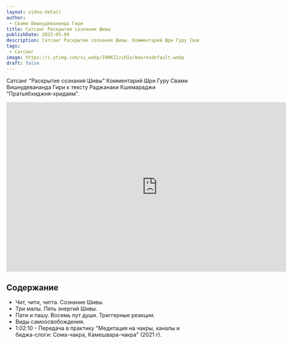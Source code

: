 ```yaml
---
layout: video-detail
author:
 - Свами Вишнудевананда Гири
title: Сатсанг Раскрытие сознания Шивы
publishDate: 2022-05-09
description: Сатсанг Раскрытие сознания Шивы. Комментарий Шри Гуру Свами Вишнудевананда Гири к тексту Раджанаки Кшемараджи "Пратьябхиджня-хридаям".
tags: 
 - Сатсанг
image: https://i.ytimg.com/vi_webp/INRKI2ziHIo/maxresdefault.webp
draft: false
---
```


 Сатсанг "Раскрытие сознания Шивы"
Комментарий Шри Гуру Свами Вишнудевананда Гири к тексту Раджанаки Кшемараджи "Пратьябхиджня-хридаям".

<iframe width="790" height="444" src="https://www.youtube.com/embed/INRKI2ziHIo" frameborder="0" allowfullscreen=""></iframe> 

## Содержание

- Чит, чити, читта. Сознание Шивы.
- Три малы. Пять энергий Шивы.
- Пати и пашу. Восемь пут души. Триггерные реакции.
- Виды самоосвобождения.
- 1:02:10 - Передача в практику "Медитация на чакры, каналы и биджа-слоги: Сома-чакра, Камешвара-чакра" (2021 г).
